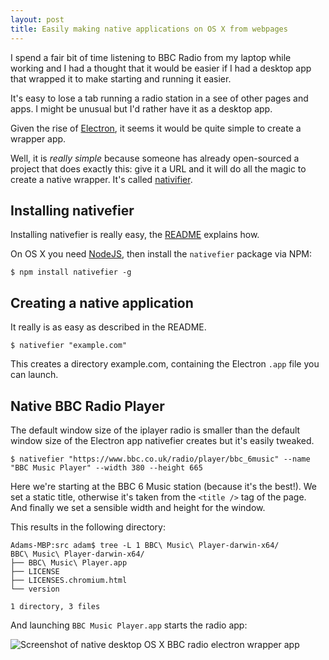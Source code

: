```yaml
---
layout: post
title: Easily making native applications on OS X from webpages
---
```


I spend a fair bit of time listening to BBC Radio from my laptop while working
and I had a thought that it would be easier if I had a desktop app that wrapped
it to make starting and running it easier.

It's easy to lose a tab running a radio station in a see of other pages and apps.
I might be unusual but I'd rather have it as a desktop app.

Given the rise of [Electron](https://electronjs.org/), it seems it would be
quite simple to create a wrapper app.

Well, it is _really simple_ because someone has already open-sourced a project
that does exactly this: give it a URL and it will do all the magic to create a
native wrapper. It's called [nativifier](https://github.com/jiahaog/nativefier).

Installing nativefier
--------------------

Installing nativefier is really easy, the [README](https://github.com/jiahaog/nativefier#installation)
explains how.

On OS X you need [NodeJS](https://nodejs.org/en/download/), then install the
`nativefier` package via NPM:

    $ npm install nativefier -g

Creating a native application
-----------------------------

It really is as easy as described in the README.

    $ nativefier "example.com"

This creates a directory example.com, containing the Electron `.app` file you
can launch.

Native BBC Radio Player
-----------------------

The default window size of the iplayer radio is smaller than the default window
size of the Electron app nativefier creates but it's easily tweaked.

    $ nativefier "https://www.bbc.co.uk/radio/player/bbc_6music" --name "BBC Music Player" --width 380 --height 665

Here we're starting at the BBC 6 Music station (because it's the best!). We set
a static title, otherwise it's taken from the `<title />` tag of the page. And
finally we set a sensible width and height for the window.

This results in the following directory:

    Adams-MBP:src adam$ tree -L 1 BBC\ Music\ Player-darwin-x64/
    BBC\ Music\ Player-darwin-x64/
    ├── BBC\ Music\ Player.app
    ├── LICENSE
    ├── LICENSES.chromium.html
    └── version

    1 directory, 3 files

And launching `BBC Music Player.app` starts the radio app:

<img src="../images/bbc-radio-player-native-ox-x.png" alt="Screenshot of native desktop OS X BBC radio electron wrapper app" />

